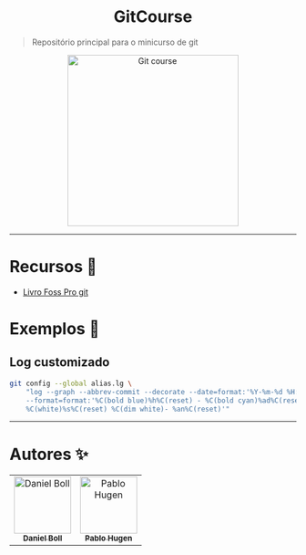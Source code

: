 # <h1 align="center">GitCourse</h1>
> Repositório principal para o minicurso de git

<p align="center">
  <img src="https://git-scm.com/images/logos/downloads/Git-Logo-White.svg" alt="Git course" width="300" />
</p>

---

# Recursos :book:

- [Livro Foss Pro git](https://www.git-scm.com/book/en/v2)

# Exemplos :book:

## Log customizado

```bash
git config --global alias.lg \
    "log --graph --abbrev-commit --decorate --date=format:'%Y-%m-%d %H:%M:%S'
    --format=format:'%C(bold blue)%h%C(reset) - %C(bold cyan)%ad%C(reset) %C(bold green)(%ar)%C(reset)%C(bold yellow)%d%C(reset)%n''
    %C(white)%s%C(reset) %C(dim white)- %an%C(reset)'"
```

---

# Autores ✨

<table>
  <tbody>
    <tr>
      <td align="center"><a href="https://daniel-boll.me"><img src="https://avatars.githubusercontent.com/u/43689101?v=4?s=100" width="100px;" alt="Daniel Boll"/><br /><sub><b>Daniel Boll</b></sub></a></td>
      <td align="center"><a href="https://github.com/tomcat-42"><img src="https://avatars.githubusercontent.com/u/44649669?v=4?s=100" width="100px;" alt="Pablo Hugen"/><br /><sub><b>Pablo Hugen</b></sub></a></td>
    </tr>
  </tbody>
</table>
